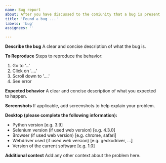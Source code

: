 ```yaml
---
name: Bug report
about: After you have discussed to the comiunity that a bug is present, write a full documentation about it
title: 'Found a bug ...'
labels: 'bug'
assignees: ''

---
```


**Describe the bug**
A clear and concise description of what the bug is.

**To Reproduce**
Steps to reproduce the behavior:
1. Go to '...'
2. Click on '....'
3. Scroll down to '....'
4. See error

**Expected behavior**
A clear and concise description of what you expected to happen.

**Screenshots**
If applicable, add screenshots to help explain your problem.

**Desktop (please complete the following information):**
 - Python version [e.g. 3.9]
 - Selenium version (if used web version) [e.g. 4.3.0]
 - Browser (if used web version) [e.g. chrome, safari]
 - Webdriver used (if used web version) [e.g. geckodriver, ...]
 - Version of the current software [e.g. 1.0]

**Additional context**
Add any other context about the problem here.
